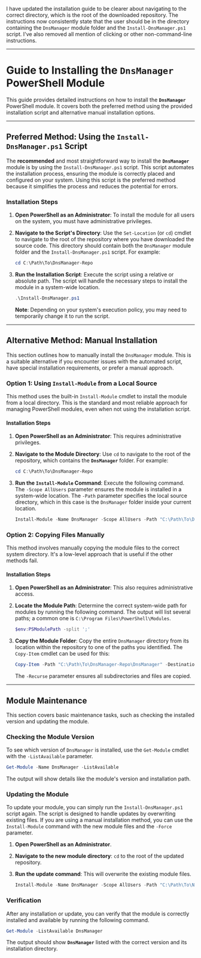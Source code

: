 I have updated the installation guide to be clearer about navigating to the correct directory, which is the root of the downloaded repository. The instructions now consistently state that the user should be in the directory containing the `DnsManager` module folder and the `Install-DnsManager.ps1` script. I've also removed all mention of clicking or other non-command-line instructions.

-----

# **Guide to Installing the `DnsManager` PowerShell Module**

This guide provides detailed instructions on how to install the **`DnsManager`** PowerShell module. It covers both the preferred method using the provided installation script and alternative manual installation options.

-----

## **Preferred Method: Using the `Install-DnsManager.ps1` Script**

The **recommended** and most straightforward way to install the **`DnsManager`** module is by using the `Install-DnsManager.ps1` script. This script automates the installation process, ensuring the module is correctly placed and configured on your system. Using this script is the preferred method because it simplifies the process and reduces the potential for errors.

### **Installation Steps**

1.  **Open PowerShell as an Administrator**: To install the module for all users on the system, you must have administrative privileges.

2.  **Navigate to the Script's Directory**: Use the `Set-Location` (or `cd`) cmdlet to navigate to the root of the repository where you have downloaded the source code. This directory should contain both the `DnsManager` module folder and the `Install-DnsManager.ps1` script. For example:

    ```powershell
    cd C:\Path\To\DnsManager-Repo
    ```

3.  **Run the Installation Script**: Execute the script using a relative or absolute path. The script will handle the necessary steps to install the module in a system-wide location.

    ```powershell
    .\Install-DnsManager.ps1
    ```

    **Note**: Depending on your system's execution policy, you may need to temporarily change it to run the script.

-----

## **Alternative Method: Manual Installation**

This section outlines how to manually install the `DnsManager` module. This is a suitable alternative if you encounter issues with the automated script, have special installation requirements, or prefer a manual approach.

### **Option 1: Using `Install-Module` from a Local Source**

This method uses the built-in `Install-Module` cmdlet to install the module from a local directory. This is the standard and most reliable approach for managing PowerShell modules, even when not using the installation script.

#### **Installation Steps**

1.  **Open PowerShell as an Administrator**: This requires administrative privileges.

2.  **Navigate to the Module Directory**: Use `cd` to navigate to the root of the repository, which contains the **`DnsManager`** folder. For example:

    ```powershell
    cd C:\Path\To\DnsManager-Repo
    ```

3.  **Run the `Install-Module` Command**: Execute the following command. The `-Scope AllUsers` parameter ensures the module is installed in a system-wide location. The `-Path` parameter specifies the local source directory, which in this case is the `DnsManager` folder inside your current location.

    ```powershell
    Install-Module -Name DnsManager -Scope AllUsers -Path "C:\Path\To\DnsManager-Repo\DnsManager"
    ```

### **Option 2: Copying Files Manually**

This method involves manually copying the module files to the correct system directory. It's a low-level approach that is useful if the other methods fail.

#### **Installation Steps**

1.  **Open PowerShell as an Administrator**: This also requires administrative access.

2.  **Locate the Module Path**: Determine the correct system-wide path for modules by running the following command. The output will list several paths; a common one is `C:\Program Files\PowerShell\Modules`.

    ```powershell
    $env:PSModulePath -split ';'
    ```

3.  **Copy the Module Folder**: Copy the entire `DnsManager` directory from its location within the repository to one of the paths you identified. The `Copy-Item` cmdlet can be used for this:

    ```powershell
    Copy-Item -Path "C:\Path\To\DnsManager-Repo\DnsManager" -Destination "C:\Program Files\PowerShell\Modules" -Recurse
    ```

    The `-Recurse` parameter ensures all subdirectories and files are copied.

-----

## **Module Maintenance**

This section covers basic maintenance tasks, such as checking the installed version and updating the module.

### **Checking the Module Version**

To see which version of `DnsManager` is installed, use the `Get-Module` cmdlet with the `-ListAvailable` parameter.

```powershell
Get-Module -Name DnsManager -ListAvailable
```

The output will show details like the module's version and installation path.

### **Updating the Module**

To update your module, you can simply run the `Install-DnsManager.ps1` script again. The script is designed to handle updates by overwriting existing files. If you are using a manual installation method, you can use the `Install-Module` command with the new module files and the `-Force` parameter.

1.  **Open PowerShell as an Administrator**.

2.  **Navigate to the new module directory**: `cd` to the root of the updated repository.

3.  **Run the update command**: This will overwrite the existing module files.

    ```powershell
    Install-Module -Name DnsManager -Scope AllUsers -Path "C:\Path\To\NewDnsManager-Repo\DnsManager" -Force
    ```

### **Verification**

After any installation or update, you can verify that the module is correctly installed and available by running the following command.

```powershell
Get-Module -ListAvailable DnsManager
```

The output should show **`DnsManager`** listed with the correct version and its installation directory.
